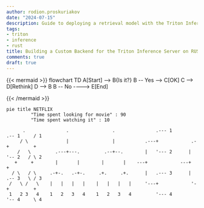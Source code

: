 ```yaml
---
author: rodion.proskuriakov
date: "2024-07-15"
description: Guide to deploying a retrieval model with the Triton Inference Server
tags:
- triton
- inference
- rust
title: Building a Custom Backend for the Triton Inference Server on RUST
comments: true
draft: true
---
```


{{< mermaid >}}
flowchart TD
    A[Start] --> B{Is it?}
    B -- Yes --> C[OK]
    C --> D[Rethink]
    D --> B
    B -- No ----> E[End]

{{< /mermaid >}}


```mermaid
pie title NETFLIX
         "Time spent looking for movie" : 90
         "Time spent watching it" : 10
```

```goat
      .               .                .               .--- 1          .-- 1     / 1
     / \              |                |           .---+            .-+         +
    /   \         .---+---.         .--+--.        |   '--- 2      |   '-- 2   / \ 2
   +     +        |       |        |       |    ---+            ---+          +
  / \   / \     .-+-.   .-+-.     .+.     .+.      |   .--- 3      |   .-- 3   \ / 3
 /   \ /   \    |   |   |   |    |   |   |   |     '---+            '-+         +
 1   2 3   4    1   2   3   4    1   2   3   4         '--- 4          '-- 4     \ 4

```